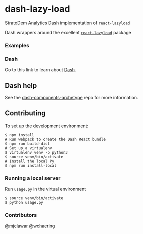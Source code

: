 # dash-lazy-load

StratoDem Analytics Dash implementation of `react-lazyload`

Dash wrappers around the excellent [`react-lazyload`](https://github.com/jasonslylvia/react-lazyload) package

### Examples


### Dash

Go to this link to learn about [Dash][].

## Dash help

See the [dash-components-archetype][] repo for more information.

## Contributing
To set up the development environment:

```shell
$ npm install
# Run webpack to create the Dash React bundle
$ npm run build-dist
# Set up a virtualenv
$ virtualenv venv -p python3
$ source venv/bin/activate
# Install the local Py
$ npm run install-local
```

### Running a local server
Run `usage.py` in the virtual environment
```
$ source venv/bin/activate
$ python usage.py
```

[Dash]: https://github.com/plotly/dash
[dash-components-archetype]: https://github.com/plotly/dash-components-archetype

### Contributors
[@mjclawar](https://github.com/mjclawar)
[@wchaering](https://github.com/wchaering)
